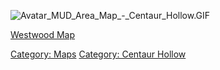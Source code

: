 ![](Avatar_MUD_Area_Map_-_Centaur_Hollow.GIF "Avatar_MUD_Area_Map_-_Centaur_Hollow.GIF")

[Westwood Map](Westwood_Map "wikilink")  

[Category: Maps](Category:_Maps "wikilink") [Category: Centaur
Hollow](Category:_Centaur_Hollow "wikilink")
